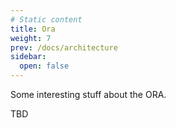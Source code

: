 ```yaml
---
# Static content
title: Ora
weight: 7
prev: /docs/architecture
sidebar:
  open: false
---
```


Some interesting stuff about the ORA.

TBD